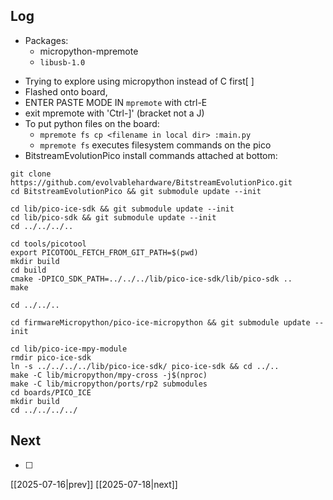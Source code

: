 ## Log
* Packages:
	* micropython-mpremote
	* `libusb-1.0`
- Trying to explore using micropython instead of C first[ ]
- Flashed onto board, 
- ENTER PASTE MODE IN `mpremote` with ctrl-E
- exit mpremote with 'Ctrl-]' (bracket not a J)
- To put python files on the board: 
	- `mpremote fs cp <filename in local dir> :main.py`
	- `mpremote fs` executes filesystem commands on the pico
- BitstreamEvolutionPico install commands attached at bottom:
``` shell
git clone https://github.com/evolvablehardware/BitstreamEvolutionPico.git
cd BitstreamEvolutionPico && git submodule update --init 

cd lib/pico-ice-sdk && git submodule update --init
cd lib/pico-sdk && git submodule update --init
cd ../../../..

cd tools/picotool 
export PICOTOOL_FETCH_FROM_GIT_PATH=$(pwd)
mkdir build 
cd build 
cmake -DPICO_SDK_PATH=../../../lib/pico-ice-sdk/lib/pico-sdk ..
make

cd ../../..

cd firmwareMicropython/pico-ice-micropython && git submodule update --init

cd lib/pico-ice-mpy-module 
rmdir pico-ice-sdk 
ln -s ../../../../lib/pico-ice-sdk/ pico-ice-sdk && cd ../..
make -C lib/micropython/mpy-cross -j$(nproc)
make -C lib/micropython/ports/rp2 submodules
cd boards/PICO_ICE
mkdir build
cd ../../../../

```
## Next
- [ ]

[[2025-07-16|prev]] [[2025-07-18|next]]
